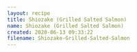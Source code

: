 ```yaml
---
layout: recipe
title: Shiozake (Grilled Salted Salmon)
name: Shiozake (Grilled Salted Salmon)
created: 2020-06-13 09:33:22
filename: Shiozake-Grilled-Salted-Salmon
---
```

